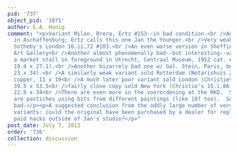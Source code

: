 ```yaml
---
pid: '737'
object_pid: '3871'
author: E.A. Honig
comment: "<p>Variant Milan, Brera, Ertz #153--in bad condition.<br />Another copy
  in Aschaffenburg; Ertz calls this one Jan the Younger.<br />Very weak copy sold
  Sotheby's London 16.ii.72 #103.<br />An even worse version in Sheffield, Graves
  Art Gallery<br />Another almost phenomenally bad--but interesting--variant with
  a market stall in foreground in Utrecht, Centraal Museum, 1952 cat. #1047 (copper,
  19.4 x 27.1).<br />Another bizarrely bad one w/ Gal. Stein, Paris, before 1946 (copper,
  23 x 34).<br />A similarly weak variant sold Rotterdam (Notarishuis 29.x.69 #9)
  copper, 11 x 19<br />A much later poor variant sold London (Christies 18.v.90 #102),
  39.5 x 53.5<br />fairly close copy sold New York (Christie's 15.i.86 #157), copper,
  22.9 x 34<br />There are even more in the voorordening at the RKD.  Some of these
  are pastiches using bits from different paintings (like 197 too).  Some are really,really
  bad.</p><p>A suggested conclusion from the oddly large number of very low-quality
  variants: could the original have been purchased by a dealer for replication by
  paid hacks outside of Jan's studio?</p>"
post_date: July 7, 2012
order: '736'
collection: discussion
---
```

